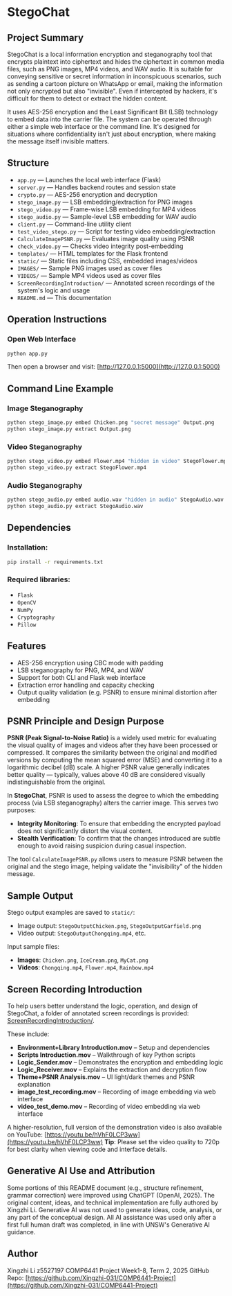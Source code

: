 # StegoChat

## Project Summary

StegoChat is a local information encryption and steganography tool that encrypts plaintext into ciphertext and hides the ciphertext in common media files, such as PNG images, MP4 videos, and WAV audio. It is suitable for conveying sensitive or secret information in inconspicuous scenarios, such as sending a cartoon picture on WhatsApp or email, making the information not only encrypted but also "invisible". Even if intercepted by hackers, it's difficult for them to detect or extract the hidden content.

It uses AES-256 encryption and the Least Significant Bit (LSB) technology to embed data into the carrier file. The system can be operated through either a simple web interface or the command line. It's designed for situations where confidentiality isn't just about encryption, where making the message itself invisible matters.

## Structure

- `app.py` — Launches the local web interface (Flask)
- `server.py` — Handles backend routes and session state
- `crypto.py` — AES-256 encryption and decryption
- `stego_image.py` — LSB embedding/extraction for PNG images
- `stego_video.py` — Frame-wise LSB embedding for MP4 videos
- `stego_audio.py` — Sample-level LSB embedding for WAV audio
- `client.py` — Command-line utility client
- `test_video_stego.py` — Script for testing video embedding/extraction
- `CalculateImagePSNR.py` — Evaluates image quality using PSNR
- `check_video.py` — Checks video integrity post-embedding
- `templates/` — HTML templates for the Flask frontend
- `static/` — Static files including CSS, embedded images/videos
- `IMAGES/` — Sample PNG images used as cover files
- `VIDEOS/` — Sample MP4 videos used as cover files
- `ScreenRecordingIntroduction/` — Annotated screen recordings of the system's logic and usage
- `README.md` — This documentation

## Operation Instructions

### Open Web Interface

```bash
python app.py
```

Then open a browser and visit: [http://127.0.0.1:5000](http://127.0.0.1:5000)

## Command Line Example
### Image Steganography

```bash
python stego_image.py embed Chicken.png "secret message" Output.png
python stego_image.py extract Output.png
```

### Video Steganography

```bash
python stego_video.py embed Flower.mp4 "hidden in video" StegoFlower.mp4
python stego_video.py extract StegoFlower.mp4
```

### Audio Steganography

```bash
python stego_audio.py embed audio.wav "hidden in audio" StegoAudio.wav
python stego_audio.py extract StegoAudio.wav
```

## Dependencies
### Installation:

```bash
pip install -r requirements.txt
```

### Required libraries:

- `Flask`
- `OpenCV`
- `NumPy`
- `Cryptography`
- `Pillow`

## Features

- AES-256 encryption using CBC mode with padding
- LSB steganography for PNG, MP4, and WAV
- Support for both CLI and Flask web interface
- Extraction error handling and capacity checking
- Output quality validation (e.g. PSNR) to ensure minimal distortion after embedding

## PSNR Principle and Design Purpose

**PSNR (Peak Signal-to-Noise Ratio)** is a widely used metric for evaluating the visual quality of images and videos after they have been processed or compressed. It compares the similarity between the original and modified versions by computing the mean squared error (MSE) and converting it to a logarithmic decibel (dB) scale. A higher PSNR value generally indicates better quality — typically, values above 40 dB are considered visually indistinguishable from the original.

In **StegoChat**, PSNR is used to assess the degree to which the embedding process (via LSB steganography) alters the carrier image. This serves two purposes:

- **Integrity Monitoring**: To ensure that embedding the encrypted payload does not significantly distort the visual content.
- **Stealth Verification**: To confirm that the changes introduced are subtle enough to avoid raising suspicion during casual inspection.

The tool `CalculateImagePSNR.py` allows users to measure PSNR between the original and the stego image, helping validate the "invisibility" of the hidden message.


## Sample Output

Stego output examples are saved to `static/`:

- Image output: `StegoOutputChicken.png`, `StegoOutputGarfield.png`
- Video output: `StegoOutputChongqing.mp4`, etc.

Input sample files:

- **Images**: `Chicken.png`, `IceCream.png`, `MyCat.png`
- **Videos**: `Chongqing.mp4`, `Flower.mp4`, `Rainbow.mp4`

## Screen Recording Introduction

To help users better understand the logic, operation, and design of StegoChat, a folder of annotated screen recordings is provided: [ScreenRecordingIntroduction/](https://github.com/Xingzhi-031/COMP6441-Project/tree/main/ScreenRecordingIntroduction).

These include:
- **Environment+Library Introduction.mov** – Setup and dependencies
- **Scripts Introduction.mov** – Walkthrough of key Python scripts
- **Logic_Sender.mov** – Demonstrates the encryption and embedding logic
- **Logic_Receiver.mov** – Explains the extraction and decryption flow
- **Theme+PSNR Analysis.mov** – UI light/dark themes and PSNR explanation
- **image_test_recording.mov** – Recording of image embedding via web interface
- **video_test_demo.mov** – Recording of video embedding via web interface

A higher-resolution, full version of the demonstration video is also available on YouTube: [https://youtu.be/hVhF0LCP3ww](https://youtu.be/hVhF0LCP3ww)
**Tip**: Please set the video quality to 720p for best clarity when viewing code and interface details.

##  Generative AI Use and Attribution

Some portions of this README document (e.g., structure refinement, grammar correction) were improved using ChatGPT (OpenAI, 2025).
The original content, ideas, and technical implementation are fully authored by Xingzhi Li.
Generative AI was not used to generate ideas, code, analysis, or any part of the conceptual design.
All AI assistance was used only after a first full human draft was completed, in line with UNSW's Generative AI guidance.

## Author
Xingzhi Li
z5527197
COMP6441 Project
Week1-8, Term 2, 2025
GitHub Repo: [https://github.com/Xingzhi-031/COMP6441-Project](https://github.com/Xingzhi-031/COMP6441-Project)
